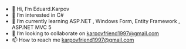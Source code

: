 - 👋 Hi, I’m Eduard.Karpov
- 👀 I’m interested in C#
- 🌱 I’m currently learning ASP.NET , Windows Form, Entity Framework , ASP.NET MVC 5
- 💞️ I’m looking to collaborate on karpovfriend1997@gmail.com 
- 📫 How to reach me karpovfriend1997@gmail.com

<!---
Eduard.Karpov is a ✨ special ✨ repository because its `README.md` (this file) appears on your GitHub profile.
You can click the Preview link to take a look at your changes.
--->

